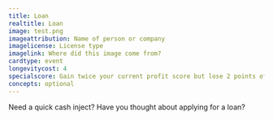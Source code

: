 ```yaml
---
title: Loan
realtitle: Loan
image: test.png
imageattribution: Name of person or company
imagelicense: License type
imagelink: Where did this image come from?
cardtype: event
longevitycost: 4
specialscore: Gain twice your current profit score but lose 2 points of profit per turn for the next four turns.
concepts: optional
---
```


Need a quick cash inject? Have you thought about applying for a loan?
